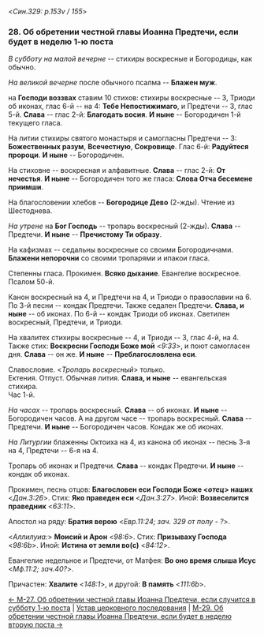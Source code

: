 
<*Син.329: p.153v / 155*>

### 28. Об обретении честной главы Иоанна Предтечи, если будет в неделю 1-ю поста  

*В субботу на малой вечерне* -- стихиры воскресные и Богородицы, как обычно.

*На великой вечерне* после обычного псалма -- **Блажен муж**. 

на **Господи воззвах** ставим 10 стихов: стихиры воскресные -- 3, 
Триоди об иконах, глас 6-й -- на 4: **Тебе Непостижимаго**, 
и Предтечи -- 3, глас 5-й. 
**Слава** -- глас 2-й: **Благодать восия**. 
**И ныне** -- Богородичен 1-й текущего гласа. 

На литии стихиры святого монастыря и самогласны Предтечи -- 3: 
**Божественных разум**, **Всечестную**, **Сокровище**. 
Глас 6-й: **Радуйтеся пророци**. **И ныне** -- Богородичен. 

На стиховне -- воскресная и алфавитные. 
**Слава** -- глас 2-й: **От нечестья**. 
**И ныне** -- Богородичен того же гласа: **Слова Отча бесемене приимши**. 

На благословении хлебов -- **Богородице Дево** (2-жды). 
Чтение из Шестоднева. 

*На утрене* на **Бог Господь** -- тропарь воскресный (2-жды). 
**Слава** -- Предтечи. **И ныне** -- **Пречистому Ти образу**.  

На кафизмах -- седальны воскресные со своими Богородичнами. 
**Блажени непорочни** со своими тропарями и ипакои гласа. 

Степенны гласа. Прокимен. **Всяко дыхание**.
Евангелие воскресное.
Псалом 50-й. 

Канон воскресный на 4, и Предтечи на 4, и Триоди о православии на 6.
По 3-й песни -- кондак Предтечи. Также седален Предтечи. 
**Слава, и ныне** -- об иконах. 
По 6-й -- кондак Триоди об иконах. 
Светилен воскресный, Предтечи, и Триоди. 

На хвалитех стихиры воскресные -- 4, и Триоди -- 3, глас 4-й, на 4. 
Также стих: **Воскресни Господи Боже мой** <*9:33*>, и поют самогласен дня. 
**Слава** -- он же. 
**И ныне** -- **Преблагословлена еси**. 

Славословие. <*Тропарь воскресный*> только.  
Ектения. Отпуст. Обычная лития. **Слава, и ныне** -- евангельская стихира.  
Час 1-й. 

*На часах* -- тропарь воскресный. **Слава** -- об иконах. **И ныне** -- Богородичен часов.
А на другом часе -- тропарь воскресный. **Слава** -- Предтечи. **И ныне** -- Богородичен часов. 
Кондак же об иконах. 

*На Литургии* блаженны Октоиха на 4, из канона об иконах -- песнь 3-я на 4, 
Предтечи -- 6-я на 4. 

Тропарь об иконах и Предтечи. **Слава** -- кондак Предтечи. 
**И ныне** -- кондак об иконах.   

Прокимен, песнь отцов: **Благословен еси Господи Боже <*отец*> наших** <*Дан.3:26*>.
Стих: **Яко праведен еси** <*Дан.3:27*>. 
Иной: **Возвеселится праведник** <*63:11*>.

Апостол на ряду: **Братия верою** <*Евр.11:24; зач. 329 от полу - ?*>. 

<*Аллилуиа:*> **Моисий и Арон** <*98:6*>. 
Стих: **Призываху Господа** <*98:6b*>. 
Иной: **Истина от земли во(с)** <*84:12*>.

Евангелие недельное и Предтечи, от Матфея: **Во оно время слыша Исус** <*Мф.11:2; зач.40?*>.

Причастен: **Хвалите** <*148:1*>, и другой: **В память** <*111:6b*>.

[← М-27. Об обретении честной главы Иоанна Предтечи, если случится в субботу 1-ю поста](m_329_027.md)
| [Устав церковного последования](README.md)
| [М-29. Об обретении честной главы Иоанна Предтечи, если будет в неделю вторую поста →](m_329_029.md)
